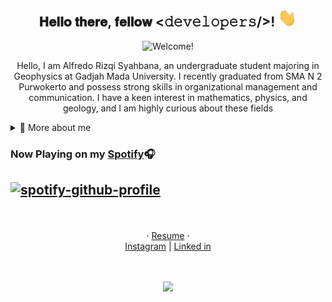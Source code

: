 <div align="center">
<h2> 𝐇𝐞𝐥𝐥𝐨 𝐭𝐡𝐞𝐫𝐞, 𝐟𝐞𝐥𝐥𝐨𝐰 <𝚍𝚎𝚟𝚎𝚕𝚘𝚙𝚎𝚛𝚜/>! <img src="https://github.com/ABSphreak/ABSphreak/blob/master/gifs/Hi.gif" width="30"></h2>
</div>

<div align="center" width="50">
<img src="https://im4.ezgif.com/tmp/ezgif-4-f59b24235c.gif" alt="Welcome!" width="300"/>
</div>

<p align="center">
Hello, I am Alfredo Rizqi Syahbana, an undergraduate student majoring in Geophysics at Gadjah Mada University. I recently graduated from SMA N 2 Purwokerto and possess strong skills in organizational management and communication. I have a keen interest in mathematics, physics, and geology, and I am highly curious about these fields

<p>
  <div>
<details>
  <summary>🧑 More about me</summary>

- 🔭 I’m currently on a journey to build **great** things

- 🌱 I’m currently learning **everything** 🤓

- 🤝 I’m looking for help with **finding projects to contribute to!**

- 👨‍💻 All of my projects are available at [Linkedin](https://www.linkedin.com/in/alfredo-rizqi-syahbana-02aa05246/)

- 💬 Ask me about **open source, web development, and community management**

- 📫 Reach me out at **alfredorizqisyahbana@mail.ugm.ac.id**

</details>
</p>


### Now Playing on my <a href="https://open.spotify.com/user/31gvovr2hctsygvy65fkxlz3oxey?si=699b00c3b6654236">Spotify</a>🎧

[![spotify-github-profile](https://spotify-github-profile.vercel.app/api/view?uid=31gvovr2hctsygvy65fkxlz3oxey&cover_image=true&theme=novatorem&show_offline=false&background_color=121212&interchange=false&bar_color=53b14f&bar_color_cover=true)](https://spotify-github-profile.vercel.app/api/view?uid=31gvovr2hctsygvy65fkxlz3oxey&redirect=true)
<br/>
---


<p align="center">
<br><br>
  · <a href="https://drive.google.com/file/d/1QEZOD2A36o1wfUW74cgdizu8XODOjGVE/view?usp=sharing">Resume</a>
 · 
<br>
<a href="https://www.instagram.com/alfrdo.s/?hl=id">Instagram</a>
| <a href="https://www.linkedin.com/in/alfredo-rizqi-syahbana-02aa05246/">Linked in</a>
<br>

<br>
<br>

<div align="center">
<img src="https://www.google.com/url?sa=i&url=https%3A%2F%2Fpngtree.com%2Fso%2Fgold-footer&psig=AOvVaw1SZOl-WqtYOVES3dDvINLv&ust=1694500893053000&source=images&cd=vfe&opi=89978449&ved=0CBAQjRxqFwoTCLC6k-_5oYEDFQAAAAAdAAAAABAd">
</div>
